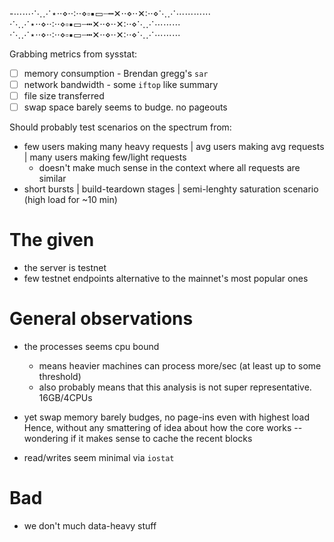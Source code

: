 -⋯⋯⋅⋱⋰⋆⋅⋅⋄⋅⋅∶⋅⋅⋄▫▪▭┈┅✕⋅⋅⋄⋅⋅✕∶⋅⋅⋄⋱⋰⋯⋯⋯⋯⋅⋱⋰⋆⋅⋅⋄⋅⋅∶⋅⋅⋄▫▪▭┈┅✕⋅⋅⋄⋅⋅✕∶⋅⋅⋄⋱⋰⋯⋯⋯⋅⋱⋰⋆⋅⋅⋄⋅⋅∶⋅⋅⋄▫▪▭┈┅✕⋅⋅⋄⋅⋅✕∶⋅⋅⋄⋱⋰⋯⋯⋯

 Grabbing metrics from sysstat:

  - [ ]  memory consumption
    - Brendan gregg's  `sar`
  - [ ]  network bandwidth
    - some `iftop` like summary
  - [ ]  file size transferred
  - [ ]  swap space barely seems to budge. no pageouts

 Should probably test scenarios on the spectrum from:
  - few users making many heavy requests | avg users making avg requests | many users making few/light requests
    - doesn't make much sense in the context where all requests are similar
  - short bursts | build-teardown stages | semi-lenghty saturation scenario
    (high load for ~10 min)


# The given

- the server is testnet
- few testnet endpoints alternative to the mainnet's most popular ones

# General observations

- the processes seems cpu bound
    - means heavier machines can process more/sec (at least up to some
      threshold)
    - also probably means that this analysis is not super representative.
      16GB/4CPUs

- yet swap memory barely budges, no page-ins even with highest load
    Hence, without any smattering of idea about how the core works -- wondering
    if it makes sense to cache the recent blocks
- read/writes seem minimal via `iostat`

# Bad

- we don't much data-heavy stuff

